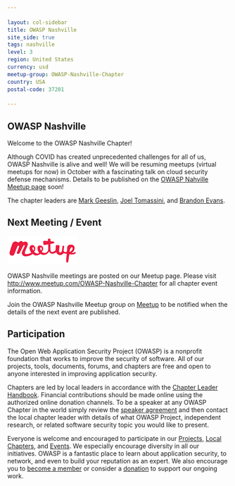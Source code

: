 ```yaml
---

layout: col-sidebar
title: OWASP Nashville
site_side: true
tags: nashville
level: 3
region: United States
currency: usd
meetup-group: OWASP-Nashville-Chapter
country: USA
postal-code: 37201

---
```


OWASP Nashville
---------------

Welcome to the OWASP Nashville Chapter!

Although COVID has created unprecedented challenges for all of us, OWASP Nashville is alive and well!  We will be resuming meetups (virtual meetups for now) in October with a fascinating talk on cloud security defense mechanisms.  Details to be published on the [OWASP Nahville Meetup page](https://meetup.com/OWASP-Nashville-Chapter) soon!

The chapter leaders are <a href="mailto:mark.geeslin@owasp.org">Mark Geeslin</a>, <a href="mailto:joel.tomassini@owasp.org">Joel Tomassini</a>, and <a href="mailto:brandon.evans@owasp.org">Brandon Evans</a>.


Next Meeting / Event
--------------------

![meetup](assets/images/meetup-logo-160x65.png)

OWASP Nashville meetings are posted on our Meetup page. Please visit <a href="http://www.meetup.com/OWASP-Nashville-Chapter">http://www.meetup.com/OWASP-Nashville-Chapter</a> for all chapter event information.

Join the OWASP Nashville Meetup group on <a href="https://meetup.com/OWASP-Nashville-Chapter">Meetup</a> to be notified when the details of the next event are published.


Participation
-------------

The Open Web Application Security Project (OWASP) is a nonprofit foundation that works to improve the security of software. All of our projects, tools, documents, forums, and chapters are free and open to anyone interested in improving application security. 

Chapters are led by local leaders in accordance with the [Chapter Leader Handbook](/www-policy/operational/chapter-handbook-existing). Financial contributions should be made online using the authorized online donation channels. To be a speaker at any OWASP Chapter in the world simply review the [speaker agreement](/www-policy/legal/speaker-agreement) and then contact the local chapter leader with details of what OWASP Project, independent research, or related software security topic you would like to present.

Everyone is welcome and encouraged to participate in our [Projects](/projects), [Local Chapters](/chapters), and [Events](/events). We especially encourage diversity in all our initiatives. OWASP is a fantastic place to learn about application security, to network, and even to build your reputation as an expert. We also encourage you to [become a member](/membership) or consider a [donation](/donate) to support our ongoing work.

